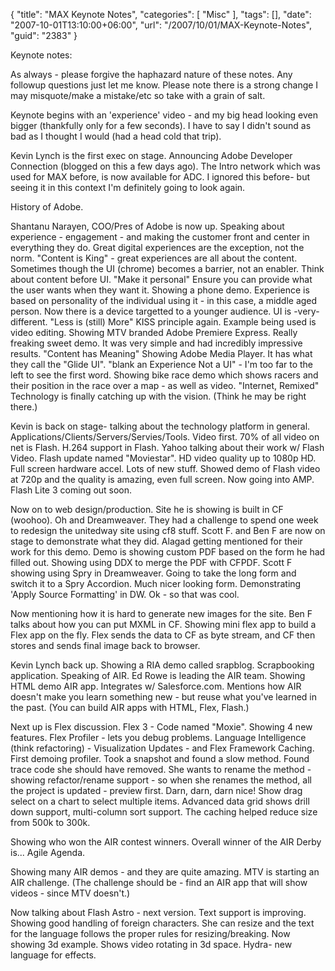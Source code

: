 {
	"title": "MAX Keynote Notes",
	"categories": [
		"Misc"
	],
	"tags": [],
	"date": "2007-10-01T13:10:00+06:00",
	"url": "/2007/10/01/MAX-Keynote-Notes",
	"guid": "2383"
}

Keynote notes:

As always - please forgive the haphazard nature of these notes. Any followup questions just let me know. Please note there is a strong change I may misquote/make a mistake/etc so take with a grain of salt.

Keynote begins with an 'experience' video - and my big head looking even bigger (thankfully only for a few seconds). I have to say I didn't sound as bad as I thought I would (had a head cold that trip).
<!--more-->
Kevin Lynch is the first exec on stage. Announcing Adobe Developer Connection (blogged on this a few days ago). The Intro network which was used for MAX before, is now available for ADC. I ignored this before- but seeing it in this context I'm definitely going to look again.

History of Adobe. 

Shantanu Narayen, COO/Pres of Adobe is now up. Speaking about experience - engagement - and making the customer front and center in everything they do. Great digital experiences are the exception, not the norm. "Content is King" - great experiences are all about the content. Sometimes though the UI (chrome) becomes a barrier, not an enabler. Think about content before UI. "Make it personal" Ensure you can provide what the user wants when they want it. Showing a phone demo. Experience is based on personality of the individual using it - in this case, a middle aged person. Now there is a device targetted to a younger audience. UI is -very- different. "Less is (still) More" KISS principle again. Example being used is video editing. Showing MTV branded Adobe Premiere Express. Really freaking sweet demo. It was very simple and had incredibly impressive results. "Content has Meaning" Showing Adobe Media Player. It has what they call the "Glide UI". "blank an Experience Not a UI" - I'm too far to the left to see the first word. Showing bike race demo which shows racers and their position in the race over a map - as well as video. "Internet, Remixed" Technology is finally catching up with the vision. (Think he may be right there.) 

Kevin is back on stage- talking about the technology platform in general. Applications/Clients/Servers/Servies/Tools. Video first. 70% of all video on net is Flash. H.264 support in Flash. Yahoo talking about their work w/ Flash Video. Flash update named "Moviestar". HD video quality up to 1080p HD. Full screen hardware accel. Lots of new stuff. Showed demo of Flash video at 720p and the quality is amazing, even full screen. Now going into AMP. Flash Lite 3 coming out soon. 

Now on to web design/production. Site he is showing is built in CF (woohoo). Oh and Dreamweaver. They had a challenge to spend one week to redesign the unitedway site using cf8 stuff. Scott F. and Ben F are now on stage to demonstrate what they did. Alagad getting mentioned for their work for this demo. Demo is showing custom PDF based on the form he had filled out. Showing using DDX to merge the PDF with CFPDF. Scott F showing using Spry in Dreamweaver. Going to take the long form and switch it to a Spry Accordion. Much nicer looking form. Demonstrating 'Apply Source Formatting' in DW. Ok - so that was cool. 

Now mentioning how it is hard to generate new images for the site. Ben F talks about how you can put MXML in CF. Showing mini flex app to build a Flex app on the fly. Flex sends the data to CF as byte stream, and CF then stores and sends final image back to browser. 

Kevin Lynch back up. Showing a RIA demo called srapblog. Scrapbooking application. Speaking of AIR. Ed Rowe is leading  the AIR team. Showing HTML demo AIR app. Integrates w/ Salesforce.com. Mentions how AIR doesn't make you learn something new - but reuse what you've learned in the past. (You can build AIR apps with HTML, Flex, Flash.) 

Next up is Flex discussion. Flex 3 - Code named "Moxie". Showing 4 new features. Flex Profiler - lets you debug problems. Language Intelligence (think refactoring) - Visualization Updates - and Flex Framework Caching. First demoing profiler. Took a snapshot and found a slow method. Found trace code she should have removed. She wants to rename the method - showing refactor/rename support - so when she renames the method, all the project is updated - preview first. Darn, darn, darn nice! Show drag select on a chart to select multiple items. Advanced data grid shows drill down support, multi-column sort support. The caching helped reduce size from 500k to 300k. 

Showing who won the AIR contest winners. Overall winner of the AIR Derby is... Agile Agenda. 

Showing many AIR demos - and they are quite amazing. MTV is starting an AIR challenge. (The challenge should be - find an AIR app that will show videos - since MTV doesn't.) 

Now talking about Flash Astro - next version. Text support is improving. Showing good handling of foreign characters. She can  resize and the text for the language follows the proper rules for resizing/breaking. Now showing 3d example. Shows video rotating in 3d space. Hydra- new language for effects.